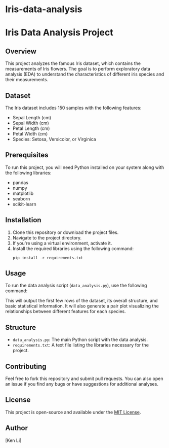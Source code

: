 # Iris-data-analysis

# Iris Data Analysis Project

## Overview

This project analyzes the famous Iris dataset, which contains the measurements of Iris flowers. The goal is to perform exploratory data analysis (EDA) to understand the characteristics of different iris species and their measurements.

## Dataset

The Iris dataset includes 150 samples with the following features:

- Sepal Length (cm)
- Sepal Width (cm)
- Petal Length (cm)
- Petal Width (cm)
- Species: Setosa, Versicolor, or Virginica

## Prerequisites

To run this project, you will need Python installed on your system along with the following libraries:

- pandas
- numpy
- matplotlib
- seaborn
- scikit-learn

## Installation

1. Clone this repository or download the project files.
2. Navigate to the project directory.
3. If you're using a virtual environment, activate it.
4. Install the required libraries using the following command:
   ```
   pip install -r requirements.txt
   ```

## Usage

To run the data analysis script (`data_analysis.py`), use the following command:

This will output the first few rows of the dataset, its overall structure, and basic statistical information. It will also generate a pair plot visualizing the relationships between different features for each species.

## Structure

- `data_analysis.py`: The main Python script with the data analysis.
- `requirements.txt`: A text file listing the libraries necessary for the project.

## Contributing

Feel free to fork this repository and submit pull requests. You can also open an issue if you find any bugs or have suggestions for additional analyses.

## License

This project is open-source and available under the [MIT License](LICENSE).

## Author

[Ken Li]
